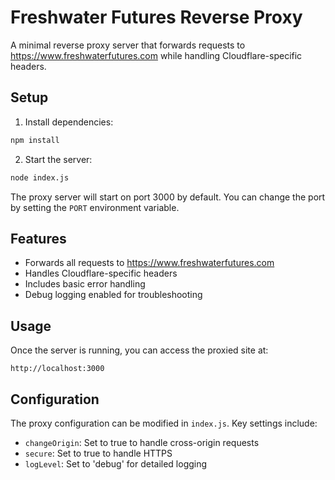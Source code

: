 # Freshwater Futures Reverse Proxy

A minimal reverse proxy server that forwards requests to https://www.freshwaterfutures.com while handling Cloudflare-specific headers.

## Setup

1. Install dependencies:
```bash
npm install
```

2. Start the server:
```bash
node index.js
```

The proxy server will start on port 3000 by default. You can change the port by setting the `PORT` environment variable.

## Features

- Forwards all requests to https://www.freshwaterfutures.com
- Handles Cloudflare-specific headers
- Includes basic error handling
- Debug logging enabled for troubleshooting

## Usage

Once the server is running, you can access the proxied site at:
```
http://localhost:3000
```

## Configuration

The proxy configuration can be modified in `index.js`. Key settings include:
- `changeOrigin`: Set to true to handle cross-origin requests
- `secure`: Set to true to handle HTTPS
- `logLevel`: Set to 'debug' for detailed logging 